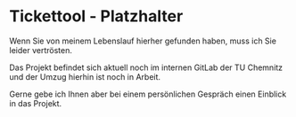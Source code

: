 # Tickettool - Platzhalter
Wenn Sie von meinem Lebenslauf hierher gefunden haben, muss ich Sie leider vertrösten.

Das Projekt befindet sich aktuell noch im internen GitLab der TU Chemnitz und der Umzug hierhin ist noch in Arbeit.

Gerne gebe ich Ihnen aber bei einem persönlichen Gespräch einen Einblick in das Projekt.
